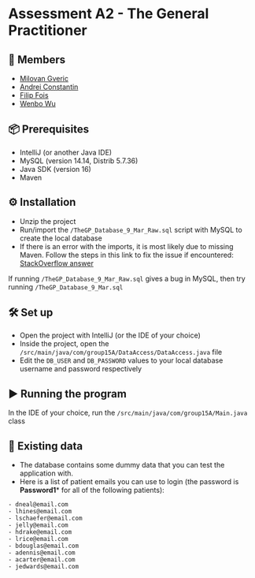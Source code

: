 # Assessment A2 - The General Practitioner #

## 🙂 Members ##
* <a href='mailto:mg699@kent.ac.uk'>Milovan Gveric</a>
* <a href='mailto:ac2042@kent.ac.uk'>Andrei Constantin</a>
* <a href='mailto:ff235@kent.ac.uk'>Filip Fois</a>
* <a href='mailto:ww221@kent.ac.uk'>Wenbo Wu</a>

## 📦 Prerequisites ##
* IntelliJ (or another Java IDE)  
* MySQL (version 14.14, Distrib 5.7.36)  
* Java SDK (version 16)
* Maven

## ⚙️ Installation ##
* Unzip the project
* Run/import the `/TheGP_Database_9_Mar_Raw.sql` script with MySQL to create the local database
* If there is an error with the imports, it is most likely due to missing Maven. Follow the steps in this link to fix the issue if encountered: <a href='https://stackoverflow.com/questions/8620127/maven-in-eclipse-step-by-step-installation'>StackOverflow answer</a>

If running `/TheGP_Database_9_Mar_Raw.sql` gives a bug in MySQL, then try running `/TheGP_Database_9_Mar.sql`

## 🛠️ Set up ##

* Open the project with IntelliJ (or the IDE of your choice)  
* Inside the project, open the `/src/main/java/com/group15A/DataAccess/DataAccess.java` file  
* Edit the `DB_USER` and `DB_PASSWORD` values to your local database username and password respectively

## ▶️ Running the program ##
In the IDE of your choice, run the `/src/main/java/com/group15A/Main.java` class

## 📔 Existing data
* The database contains some dummy data that you can test the application with.  
* Here is a list of patient emails you can use to login (the password is **Password1*** for all of the following patients):
```
- dneal@email.com
- lhines@email.com
- lschaefer@email.com
- jelly@email.com
- hdrake@email.com
- lrice@email.com
- bdouglas@email.com
- adennis@email.com
- acarter@email.com
- jedwards@email.com
```

